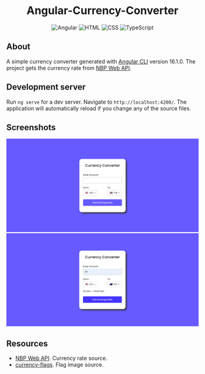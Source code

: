 <h1 align="center"> Angular-Currency-Converter  </h1>
<div align="center">

![Angular](https://img.shields.io/badge/Angular-DD0031?style=for-the-badge&logo=angular&logoColor=white)
![HTML](https://img.shields.io/badge/HTML5-E34F26?style=for-the-badge&logo=html5&logoColor=white)
![CSS](https://img.shields.io/badge/CSS-239120?&style=for-the-badge&logo=css3&logoColor=white)
![TypeScript](https://img.shields.io/badge/TypeScript-007ACC?style=for-the-badge&logo=typescript&logoColor=white)

</div>

## About

A simple currency converter generated with [Angular CLI](https://github.com/angular/angular-cli) version 16.1.0.
The project gets the currency rate from [NBP Web API](https://api.nbp.pl/).

## Development server

Run `ng serve` for a dev server. Navigate to `http://localhost:4200/`. The application will automatically reload if you change any of the source files.

## Screenshots

<img src="/screenshot1.png" alt="Currency converter"/>

<img src="/screenshot2.png" alt="Currency converter"/>


## Resources

- [NBP Web API](https://api.nbp.pl/). Currency rate source. 
- [currency-flags](https://flagcdn.com/). Flag image source.
